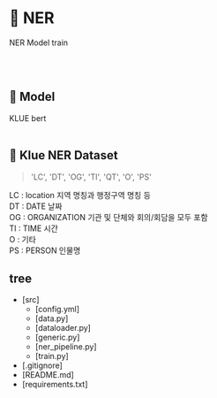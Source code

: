 # 📰 NER
NER Model train<br>
<blockquote></blockquote><br><br>



## 🤖 Model
KLUE bert<br><br>
## 📰 Klue NER Dataset
<blockquote>'LC', 'DT', 'OG', 'TI', 'QT', 'O', 'PS'<br>
</blockquote>LC : location 지역 명칭과 행정구역 명칭 등<br>
DT : DATE 날짜<br>
OG : ORGANIZATION 기관 및 단체와 회의/회담을 모두 포함<br>
TI : TIME 시간<br>
O : 기타<br>
PS : PERSON 인물명<br>


## tree
* [src]
  * [config.yml]
  * [data.py]
  * [dataloader.py]
  * [generic.py]
  * [ner_pipeline.py]
  * [train.py]
* [.gitignore]
* [README.md]
* [requirements.txt]